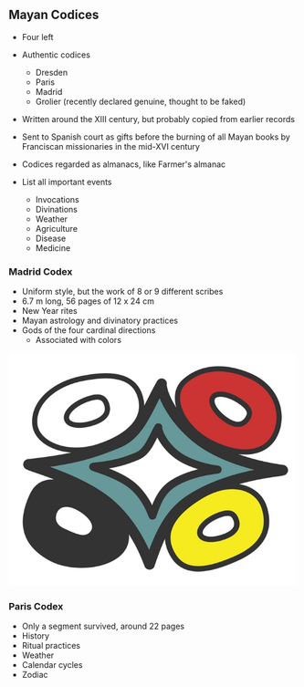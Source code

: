 ## Mayan Codices
- Four left
- Authentic codices
	- Dresden
	- Paris
	- Madrid
	- Grolier (recently declared genuine, thought to be faked)
- Written around the XIII century, but probably copied from earlier records
- Sent to Spanish court as gifts before the burning of all Mayan books by Franciscan missionaries in the mid-XVI century

- Codices regarded as almanacs, like Farmer's almanac
- List all important events
	- Invocations
	- Divinations
	- Weather
	- Agriculture
	- Disease
	- Medicine

### Madrid Codex
- Uniform style, but the work of 8 or 9 different scribes
- 6.7 m long, 56 pages of 12 x 24 cm
- New Year rites
- Mayan astrology and divinatory practices
- Gods of the four cardinal directions
	- Associated with colors

![center](../zassets/Pasted%20image%2020231009105955.png)

### Paris Codex
- Only a segment survived, around 22 pages
- History
- Ritual practices
- Weather
- Calendar cycles
- Zodiac

